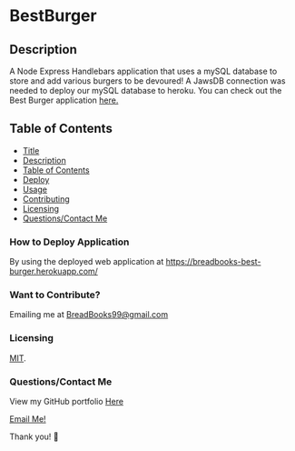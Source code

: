 # BestBurger


## Description
 A Node Express Handlebars application that uses a mySQL database to store and add various burgers to be devoured! A JawsDB connection was needed to deploy our mySQL database to heroku. You can check out the Best Burger application [here.](https://breadbooks-best-burger.herokuapp.com/)



## Table of Contents
* [Title](#title)
* [Description](#description)
* [Table of Contents](#table-of-contents)
* [Deploy](#installation-instructions)
* [Usage](#usage)
* [Contributing](#want-to-contribute?)
* [Licensing](#licensing)
* [Questions/Contact Me](#questions/contact-me)


### How to Deploy Application
By using the deployed web application at https://breadbooks-best-burger.herokuapp.com/



### Want to Contribute? 
Emailing me at BreadBooks99@gmail.com


### Licensing

[MIT](https://choosealicense.com/licenses/MIT).

### Questions/Contact Me
View my GitHub portfolio [Here](https://github.com/BreadBooks)

[Email Me!](mailto:BreadBooks99@gmail.com)

Thank you! :cherry_blossom: